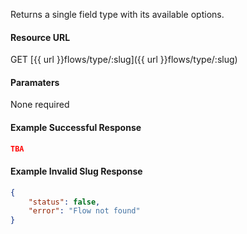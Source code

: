 <!--
@title Get single field type by slug
@author Moltin Ltd
@description Get a single field type
@order 15.2.2

@sidebar 1
@family Flow/Field Type
@rate No
@auth Yes
@format JSON
@http GET
@version beta
-->
Returns a single field type with its available options.

#### Resource URL
GET [{{ url }}flows/type/:slug]({{ url }}flows/type/:slug)


#### Paramaters
None required

<!--code-->
#### Example Successful Response
``` json
TBA
```

#### Example Invalid Slug Response
``` json
{
    "status": false,
    "error": "Flow not found"
}
```
<!--/code-->